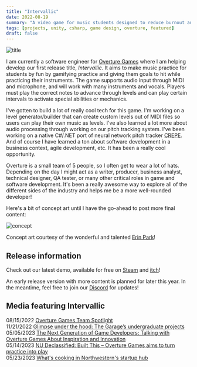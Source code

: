 ```yaml
---
title: "Intervallic"
date: 2022-08-19
summary: "A video game for music students designed to reduce burnout and make practice fun. Now available on Steam and itch!"
tags: [projects, unity, csharp, game design, overture, featured]
draft: false
---
```


![title](/resources/intervallic/menu_stars.gif)  
  
I am currently a software engineer for [Overture Games](https://www.overture.games/) where I am helping develop our first release title, *Intervallic*. It aims to make music practice for students by fun by gamifying practice and giving them goals to hit while practicing their instruments. The game supports audio input through MIDI and microphone, and will work with many instruments and vocals. Players must play the correct notes to advance through levels and can play certain intervals to activate special abilities or mechanics.

I've gotten to build a lot of really cool tech for this game. I'm working on a level generator/builder that can create custom levels out of MIDI files so users can play their own music as levels. I've also learned a lot more about audio processing through working on our pitch tracking system. I've been working on a native C#/.NET port of neural network pitch tracker [CREPE](https://github.com/marl/crepe). And of course I have learned a ton about software development in a business context, agile development, etc. It has been a really cool opportunity.

Overture is a small team of 5 people, so I often get to wear a lot of hats. Depending on the day I might act as a writer, producer, business analyst, technical designer, QA tester, or many other critical roles in game and software development. It's been a really awesome way to explore all of the different sides of the industry and helps me be a more well-rounded developer!

Here's a bit of concept art until I have the go-ahead to post more final content:  
  
![concept](/resources/intervallic/concept.png)  
  
Concept art courtesy of the wonderful and talented [Erin Park](https://www.erinpark.org/)!  

## Release information

Check out our latest demo, available for free on [Steam](https://store.steampowered.com/app/2270460) and [itch](https://overturegames.itch.io/intervallic)!

An early release version with more content is planned for later this year. In the meantime, feel free to join our [Discord](https://discord.gg/8qn2m3uKan) for updates!

## Media featuring Intervallic

08/15/2022   [Overture Games Team Spotlight](https://thegarage.northwestern.edu/news/overture-games-team-spotlight/)  \
11/21/2022   [Glimpse under the hood: The Garage’s undergraduate projects](https://dailynorthwestern.com/2022/11/21/photo/captured-glimpse-under-the-hood-the-garages-undergraduate-projects) \
05/05/2023   [The Next Generation of Game Developers: Talking with Overture Games About Inspiration and Innovation](https://www.sceneandheardnu.com/content/2023/5/5/the-next-generation-of-game-developers-talking-with-overture-games-about-inspiration-and-innovation) \
05/14/2023   [NU Declassified: Built This – Overture Games aims to turn practice into play](https://dailynorthwestern.com/2023/05/14/audio/nu-declassified-built-this-overture-games-aims-to-turn-practice-into-play/) \
05/23/2023   [What's cooking in Northwestern's startup hub](https://www.chicagobusiness.com/crains-daily-gist/checking-startup-progress-northwesterns-garage)